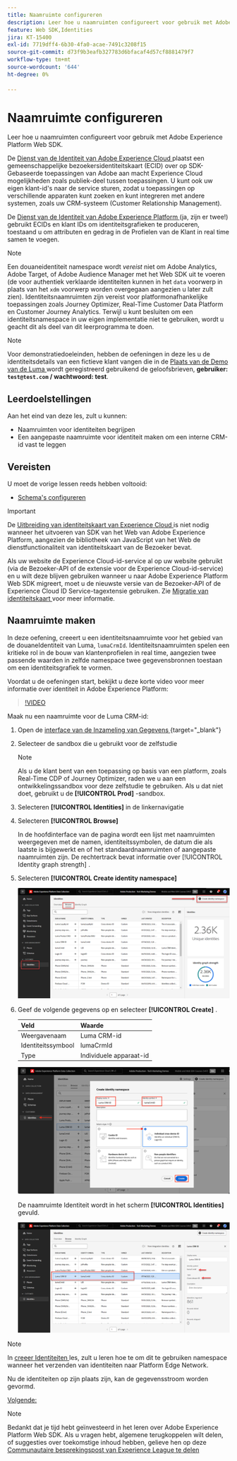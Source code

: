 ```yaml
---
title: Naamruimte configureren
description: Leer hoe u naamruimten configureert voor gebruik met Adobe Experience Platform Web SDK. Deze les maakt deel uit van de zelfstudie Adobe Experience Cloud met Web SDK implementeren.
feature: Web SDK,Identities
jira: KT-15400
exl-id: 7719dff4-6b30-4fa0-acae-7491c3208f15
source-git-commit: d73f9b3eafb327783d6bfacaf4d57cf8881479f7
workflow-type: tm+mt
source-wordcount: '644'
ht-degree: 0%

---
```


# Naamruimte configureren

Leer hoe u naamruimten configureert voor gebruik met Adobe Experience Platform Web SDK.

De [ Dienst van de Identiteit van Adobe Experience Cloud ](https://experienceleague.adobe.com/nl/docs/id-service/using/home) plaatst een gemeenschappelijke bezoekersidentiteitskaart (ECID) over op SDK-Gebaseerde toepassingen van Adobe aan macht Experience Cloud mogelijkheden zoals publiek-deel tussen toepassingen. U kunt ook uw eigen klant-id&#39;s naar de service sturen, zodat u toepassingen op verschillende apparaten kunt zoeken en kunt integreren met andere systemen, zoals uw CRM-systeem (Customer Relationship Management).

De [ Dienst van de Identiteit van Adobe Experience Platform ](https://experienceleague.adobe.com/nl/docs/experience-platform/identity/home) (ja, zijn er twee!) gebruikt ECIDs en klant IDs om identiteitsgrafieken te produceren, toestaand u om attributen en gedrag in de Profielen van de Klant in real time samen te voegen.

>[!NOTE]
>
>Een douaneidentiteit namespace wordt _vereist_ niet om Adobe Analytics, Adobe Target, of Adobe Audience Manager met het Web SDK uit te voeren (de voor authentiek verklaarde identiteiten kunnen in het `data` voorwerp in plaats van het `xdm` voorwerp worden overgegaan aangezien u later zult zien). Identiteitsnaamruimten zijn vereist voor platformonafhankelijke toepassingen zoals Journey Optimizer, Real-Time Customer Data Platform en Customer Journey Analytics. Terwijl u kunt besluiten om een identiteitsnamespace in uw eigen implementatie niet te gebruiken, wordt u geacht dit als deel van dit leerprogramma te doen.

>[!NOTE]
>
> Voor demonstratiedoeleinden, hebben de oefeningen in deze les u de identiteitsdetails van een fictieve klant vangen die in de [ Plaats van de Demo van de Luma ](https://luma.enablementadobe.com/content/luma/us/en.html) wordt geregistreerd gebruikend de geloofsbrieven, **gebruiker: `test@test.com` / wachtwoord: test**.

## Leerdoelstellingen

Aan het eind van deze les, zult u kunnen:

* Naamruimten voor identiteiten begrijpen
* Een aangepaste naamruimte voor identiteit maken om een interne CRM-id vast te leggen


## Vereisten

U moet de vorige lessen reeds hebben voltooid:

* [Schema&#39;s configureren](configure-schemas.md)

>[!IMPORTANT]
>
>De [ Uitbreiding van identiteitskaart van Experience Cloud ](https://exchange.adobe.com/apps/ec/100160/adobe-experience-cloud-id-launch-extension) is niet nodig wanneer het uitvoeren van SDK van het Web van Adobe Experience Platform, aangezien de bibliotheek van JavaScript van het Web de dienstfunctionaliteit van identiteitskaart van de Bezoeker bevat.
>
> Als uw website de Experience Cloud-id-service al op uw website gebruikt (via de Bezoeker-API of de extensie voor de Experience Cloud-id-service) en u wilt deze blijven gebruiken wanneer u naar Adobe Experience Platform Web SDK migreert, moet u de nieuwste versie van de Bezoeker-API of de Experience Cloud ID Service-tagextensie gebruiken. Zie [ Migratie van identiteitskaart ](https://experienceleague.adobe.com/nl/docs/experience-platform/edge/identity/overview) voor meer informatie.

## Naamruimte maken

In deze oefening, creeert u een identiteitsnaamruimte voor het gebied van de douaneIdentiteit van Luma, `lumaCrmId`. Identiteitsnaamruimten spelen een kritieke rol in de bouw van klantenprofielen in real time, aangezien twee passende waarden in zelfde namespace twee gegevensbronnen toestaan om een identiteitsgrafiek te vormen.

Voordat u de oefeningen start, bekijkt u deze korte video voor meer informatie over identiteit in Adobe Experience Platform:

>[!VIDEO](https://video.tv.adobe.com/v/3432349?learn=on&enablevpops&captions=dut)

Maak nu een naamruimte voor de Luma CRM-id:

1. Open de [ interface van de Inzameling van Gegevens ](https://experience.adobe.com/data-collection/){target="_blank"}
1. Selecteer de sandbox die u gebruikt voor de zelfstudie

   >[!NOTE]
   >
   >Als u de klant bent van een toepassing op basis van een platform, zoals Real-Time CDP of Journey Optimizer, raden we u aan een ontwikkelingssandbox voor deze zelfstudie te gebruiken. Als u dat niet doet, gebruikt u de **[!UICONTROL Prod]** -sandbox.

1. Selecteren **[!UICONTROL Identities]** in de linkernavigatie
1. Selecteren **[!UICONTROL Browse]**

   In de hoofdinterface van de pagina wordt een lijst met naamruimten weergegeven met de namen, identiteitssymbolen, de datum die als laatste is bijgewerkt en of het standaardnaamruimten of aangepaste naamruimten zijn. De rechtertrack bevat informatie over [!UICONTROL Identity graph strength] .

1. Selecteren **[!UICONTROL Create identity namespace]**

   ![ Identiteiten van de Mening ](assets/configure-identities-screen.png)

1. Geef de volgende gegevens op en selecteer **[!UICONTROL Create]** .

   | Veld | Waarde |
   |---------------|-----------|
   | Weergavenaam | Luma CRM-id |
   | Identiteitssymbool | lumaCrmId |
   | Type | Individuele apparaat-id |


   ![ creeer Namespaces ](assets/identities-create-namespace.png)


   De naamruimte Identiteit wordt in het scherm **[!UICONTROL Identities]** gevuld.

   ![ creeer Namespaces ](assets/configure-identities-namespace-lumaCrmId.png)


>[!NOTE]
>
> In [ creeer Identiteiten ](create-identities.md) les, zult u leren hoe te om dit te gebruiken namespace wanneer het verzenden van identiteiten naar Platform Edge Network.

Nu de identiteiten op zijn plaats zijn, kan de gegevensstroom worden gevormd.

[Volgende: ](configure-datastream.md)

>[!NOTE]
>
>Bedankt dat je tijd hebt geïnvesteerd in het leren over Adobe Experience Platform Web SDK. Als u vragen hebt, algemene terugkoppelen wilt delen, of suggesties over toekomstige inhoud hebben, gelieve hen op deze [ Communautaire besprekingspost van Experience League te delen ](https://experienceleaguecommunities.adobe.com/t5/adobe-experience-platform-data/tutorial-discussion-implement-adobe-experience-cloud-with-web/td-p/444996)
